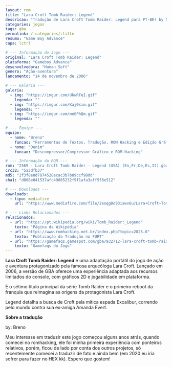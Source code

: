 ```yaml
---
layout: rom
title: "Lara Croft Tomb Raider: Legend"
descricao: "Tradução de Lara Croft Tomb Raider: Legend para PT-BR! by Simple Skans"
categories: jogos
tags: gba
permalink: /:categories/:title
resumo: "Game Boy Advance"
capa: lctrl

# --- Informação do Jogo ---
original: "Lara Croft Tomb Raider: Legend"
plataforma: "Gameboy Advance"
desenvolvedora: "Human Soft"
genero: "Ação-aventura"
lancamento: "14 de novembro de 2006"

# --- Galeria ---
galeria:
  - img: "https://imgur.com/UkwRFeI.gif"
    legenda: ""
  - img: "https://imgur.com/Kaj0sim.gif"
    legenda: ""
  - img: "https://imgur.com/meGPhQm.gif"
    legenda: ""

# --- Equipe ---
equipe:
  - nome: "Breno"
    funcao: "Ferramentas de Textos, Tradução, ROM Hacking e Edição Gráfica"
  - nome: "Denim"
    funcao: "Descompressor/Compressor Gráfico e ROM Hacking"

# --- Informação da ROM ---
rom: "2569 - Lara Croft Tomb Raider - Legend (USA) (En,Fr,De,Es,It).gba"
crc32: "5a3dfb37"
md5: "2f3f8e8d7874528acac3b7b89ccf98dd"
sha1: "d808e041537afc49885232f9f1afa3aff5f8e512"

# --- Downloads ---
downloads:
  - tipo: mediafire
    url: "https://www.mediafire.com/file/2eoqg0o93iawv6u/Lara+Croft+Tomb+Raider+Legend+v1.0+PT-BR.zip/file"

# --- Links Relacionados ---
relacionados:
  - url: "https://pt.wikipedia.org/wiki/Tomb_Raider:_Legend"
    texto: "Página da Wikipédia"
  - url: "https://www.romhacking.net.br/index.php?topic=2825.0"
    texto: "Publicação da Tradução no FURT"
  - url: "https://gamefaqs.gamespot.com/gba/932712-lara-croft-tomb-raider-legend"
    texto: "Gamefaqs do Jogo"
---
```

**Lara Croft Tomb Raider: Legend** é uma adaptação portátil do jogo de ação e aventura protagonizado pela famosa arqueóloga Lara Croft. Lançado em 2006, a versão de GBA oferece uma experiência adaptada aos recursos limitados do console, com gráficos 2D e jogabilidade em plataforma.

É o sétimo título principal da série Tomb Raider e o primeiro reboot da franquia que reimagina as origens da protagonista Lara Croft.

Legend detalha a busca de Croft pela mítica espada Excalibur, correndo pelo mundo contra sua ex-amiga Amanda Evert.

**Sobre a tradução**

by: Breno

Meu interesse em traduzir este jogo começou alguns anos atrás, quando comecei no romhacking, ele foi minha primeira experiência com ponteiros relativos, porém, ficou de lado por conta dos outros projetos, só recentemente comecei a traduzir de fato e ainda bem (em 2020 eu iria sofrer para fazer no HEX kk). Espero que gostem!
